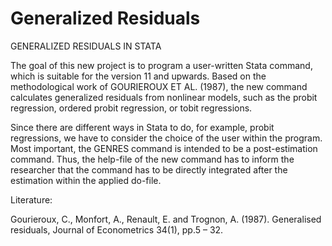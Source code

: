 # Generalized Residuals

GENERALIZED RESIDUALS IN STATA

The goal of this new project is to program a user-written Stata command, which is suitable for the version 11 and upwards. Based on the methodological work of GOURIEROUX ET AL. (1987), the new command calculates generalized residuals from nonlinear models, such as the probit regression, ordered probit regression, or tobit regressions. 

Since there are different ways in Stata to do, for example, probit regressions, we have to consider the choice of the user within the program. Most important, the GENRES command is intended to be a post-estimation command. Thus, the help-file of the new command has to inform the researcher that the command has to be directly integrated after the estimation within the applied do-file.




Literature:

Gourieroux, C., Monfort, A., Renault, E. and Trognon, A. (1987). Generalised residuals, Journal of Econometrics 34(1), pp.5 – 32.
